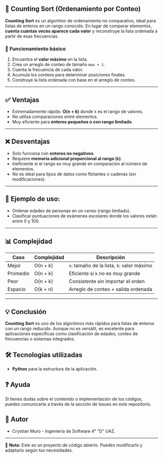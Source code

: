 ## 🔄 **Counting Sort (Ordenamiento por Conteo)**

**Counting Sort** es un algoritmo de ordenamiento no comparativo, ideal para listas de enteros en un rango conocido. En lugar de comparar elementos, **cuenta cuántas veces aparece cada valor** y reconstruye la lista ordenada a partir de esas frecuencias.


### 🧠 **Funcionamiento básico**

1. Encuentra el **valor máximo** en la lista.
2. Crea un arreglo de conteo de tamaño `max + 1`.
3. Cuenta la frecuencia de cada valor.
4. Acumula los conteos para determinar posiciones finales.
5. Construye la lista ordenada con base en el arreglo de conteo.

---

## ✅ **Ventajas**

- Extremadamente rápido: **O(n + k)** donde `k` es el rango de valores.
- No utiliza comparaciones entre elementos.
- Muy eficiente para **enteros pequeños o con rango limitado**.

---

## ❌ **Desventajas**

- Solo funciona con **enteros no negativos**.
- Requiere **memoria adicional proporcional al rango (`k`)**.
- Ineficiente si el rango es muy grande en comparación al número de elementos.
- No es ideal para tipos de datos como flotantes o cadenas (sin modificaciones).

---
## 📌 Ejemplo de uso:
- Ordenar edades de personas en un censo (rango limitado).
- Clasificar puntuaciones de exámenes escolares donde los valores están entre 0 y 100.
---
## 📊 **Complejidad**

| Caso       | Complejidad     | Descripción                                |
|------------|------------------|--------------------------------------------|
| Mejor      | O(n + k)         | `n`: tamaño de la lista, `k`: valor máximo |
| Promedio   | O(n + k)         | Eficiente si `k` no es muy grande          |
| Peor       | O(n + k)         | Consistente sin importar el orden          |
| Espacio    | O(k + n)         | Arreglo de conteo + salida ordenada        |
---

## 💡 **Conclusión**

**Counting Sort** es uno de los algoritmos más rápidos para listas de enteros con un rango reducido. Aunque no es versátil, es excelente para aplicaciones específicas como clasificación de edades, conteo de frecuencias o sistemas integrados.

## 🛠️ Tecnologías utilizadas

- **Python** para la estructura de la aplicación.

## ❓ Ayuda

Si tienes dudas sobre el contenido o implementación de los códigos, puedes comunicarte a través de la sección de Issues en este repositorio.

## 👥 Autor

- Crystian Muro - Ingeniería de Software 4° "D" UAZ.

---

📌 **Nota:** Este es un proyecto de código abierto. Puedes modificarlo y adaptarlo según tus necesidades.
